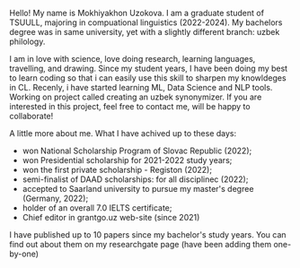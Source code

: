 Hello!
My name is Mokhiyakhon Uzokova. I am a graduate student of TSUULL, majoring in compuational linguistics (2022-2024).
My bachelors degree was in same university, yet with a slightly different branch: uzbek philology.

I am in love with science, love doing research, learning languages, travelling, and drawing. Since my student years, I have been doing my best to learn coding so that i can easily use this skill to sharpen my knowldeges in CL. Recenly, i have started learning ML, Data Science and NLP tools. Working on project called creating an uzbek synonymizer. If you are interested in this project, feel free to contact me, will be happy to collaborate!

A little more about me. What I have achived up to these days:
- won National Scholarship Program of Slovac Republic (2022);
- won Presidential scholarship for 2021-2022 study years;
- won the first private scholarship - Registon (2022);
- semi-finalist of DAAD scholarships: for all disciplinec (2022);
- accepted to Saarland university to pursue my master's degree (Germany, 2022);
- holder of an overall 7.0 IELTS certificate;
- Chief editor in grantgo.uz web-site (since 2021)

I have published up to 10 papers since my bachelor's study years. You can find out about them on my researchgate page (have been adding them one-by-one)
